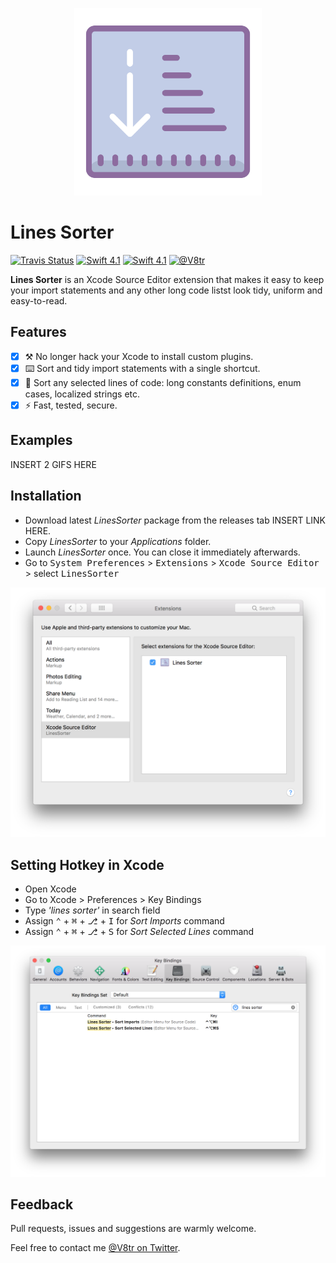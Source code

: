 <p align="center">
    <img src="Design/icon.png" width="300" max-width="50%" alt="Lines Sorter" />
</p>

# Lines Sorter

[![Travis Status](https://travis-ci.org/V8tr/LinesSorter-Xcode-Extension.svg?branch=master)](https://travis-ci.org/V8tr/LinesSorter-Xcode-Extension)
[![Swift 4.1](https://img.shields.io/badge/swift-4.1-orange.svg?style=flat)](#)	[![Swift 4.1](https://img.shields.io/badge/swift-4.1-orange.svg?style=flat)](#)
[![@V8tr](https://img.shields.io/badge/contact-@V8tr-blue.svg?style=flat)](https://twitter.com/V8tr)

**Lines Sorter** is an Xcode Source Editor extension that makes it easy to keep your import statements and any other long code listst look tidy, uniform and easy-to-read.

## Features

- [X] ⚒ No longer hack your Xcode to install custom plugins.     
- [X] ⌨️ Sort and tidy import statements with a single shortcut.    
- [X] 📃 Sort any selected lines of code: long constants definitions, enum cases, localized strings etc.  
- [X] ⚡️ Fast, tested, secure.  

## Examples

INSERT 2 GIFS HERE

## Installation

- Download latest *LinesSorter* package from the releases tab INSERT LINK HERE.
- Copy *LinesSorter* to your *Applications* folder.
- Launch *LinesSorter* once. You can close it immediately afterwards.
- Go to <kbd>System Preferences</kbd> > <kbd>Extensions</kbd> > <kbd>Xcode Source Editor</kbd> > select <kbd>LinesSorter</kbd>

![Lines Sorter Xcode Extension - Installation](Design/installation.png)

## Setting Hotkey in Xcode

- Open Xcode
- Go to Xcode > Preferences > Key Bindings
- Type *'lines sorter'* in search field
- Assign <kbd>⌃</kbd> + <kbd>⌘</kbd> + <kbd>⎇</kbd> + <kbd>I</kbd> for *Sort Imports* command
- Assign <kbd>⌃</kbd> + <kbd>⌘</kbd> + <kbd>⎇</kbd> + <kbd>S</kbd> for *Sort Selected Lines* command

![Lines Sorter Xcode Extension - Hotkeys](Design/hotkeys.png)

## Feedback

Pull requests, issues and suggestions are warmly welcome.

Feel free to contact me [@V8tr on Twitter](https://twitter.com/johnsundell).
